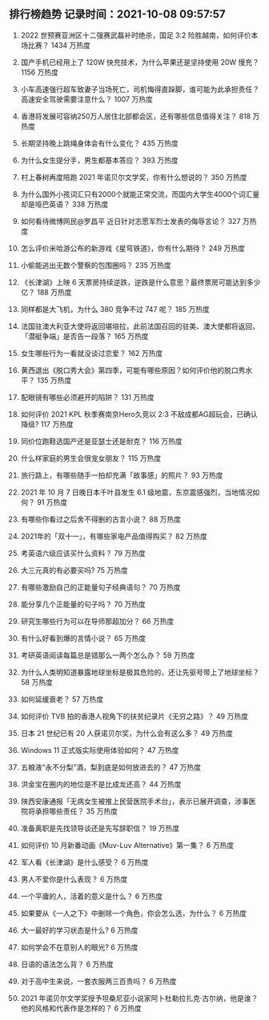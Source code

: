 
## 排行榜趋势 记录时间：2021-10-08 09:57:57
  
  1. 2022 世预赛亚洲区十二强赛武磊补时绝杀，国足 3:2 险胜越南，如何评价本场比赛？ 1434 万热度
    
  2. 国产手机已经用上了 120W 快充技术，为什么苹果还是坚持使用 20W 慢充？ 1156 万热度
    
  3. 小车高速强行超车致妻子当场死亡，司机悔得直跺脚，谁可能为此承担责任？高速安全驾驶需要注意什么？ 1007 万热度
    
  4. 香港将发展可容纳250万人居住北部都会区，还有哪些信息值得关注？ 818 万热度
    
  5. 长期坚持晚上跳绳身体会有什么变化？ 435 万热度
    
  6. 为什么女生提分手，男生都基本答应？ 393 万热度
    
  7. 村上春树再度陪跑 2021 年诺贝尔文学奖，你有什么想说的？ 350 万热度
    
  8. 为什么国外小孩词汇只有2000个就能正常交流，而国内大学生4000个词汇量却是哑巴英语？ 338 万热度
    
  9. 如何看待微博网民@罗昌平 近日针对志愿军烈士发表的侮辱言论？ 327 万热度
    
  10. 怎么评价米哈游公布的新游戏《星穹铁道》，你有什么期待？ 249 万热度
    
  11. 小偷能逃出无数个警察的包围圈吗？ 235 万热度
    
  12. 《长津湖》上映 6 天票房持续逆跌，逆跌是什么意思？最终票房可能达到多少亿？ 188 万热度
    
  13. 同样都是大飞机，为什么 380 竞争不过 747 呢？ 185 万热度
    
  14. 法国驻澳大利亚大使将返回堪培拉，此前法国召回的驻美、澳大使都将返回，「潜艇争端」是否告一段落？ 165 万热度
    
  15. 女生哪些行为一看就没谈过恋爱？ 162 万热度
    
  16. 黄西退出《脱口秀大会》第四季，可能有哪些原因？如何评价他的脱口秀水平？ 135 万热度
    
  17. 配眼镜有哪些必须避开的陷阱？ 131 万热度
    
  18. 如何评价 2021 KPL 秋季赛南京Hero久竞以 2:3 不敌成都AG超玩会，已确认降级? 117 万热度
    
  19. 同价位跑鞋选国产还是亚瑟士还是耐克？ 116 万热度
    
  20. 什么样家庭的男生会很宠女朋友？ 115 万热度
    
  21. 旅行路上，有哪些随手一拍却充满「故事感」的照片？ 93 万热度
    
  22. 2021 年 10 月 7 日晚日本千叶县发生 6.1 级地震，东京震感强烈，当地情况如何？ 91 万热度
    
  23. 有哪些你看过之后舍不得删的古言小说？ 88 万热度
    
  24. 2021年的「双十一」，有哪些家电产品值得购买？ 82 万热度
    
  25. 考英语六级应该买什么资料？ 79 万热度
    
  26. 大三元真的有必要买吗? 75 万热度
    
  27. 有哪些激励自己的正能量句子经典语句？ 70 万热度
    
  28. 能分享几个正能量的句子吗？ 70 万热度
    
  29. 研究生哪些行为可以在导师那超加分？ 66 万热度
    
  30. 有什么好看到爆的言情小说？ 65 万热度
    
  31. 考研英语阅读每篇总是错那么一两个怎么办？ 59 万热度
    
  32. 为什么人类明知道暴露地球坐标是极其危险的，还让先驱号带上了地球坐标？ 58 万热度
    
  33. 如何延缓衰老？ 57 万热度
    
  34. 如何评价 TVB 拍的香港人视角下的扶贫纪录片《无穷之路》？ 49 万热度
    
  35. 日本 21 世纪已有 20 人获诺贝尔奖，为什么会有这么多？ 49 万热度
    
  36. Windows 11 正式版实际使用体验如何？ 47 万热度
    
  37. 五粮液“永不分梨”酒，梨到底是如何放进去的？ 47 万热度
    
  38. 洪金宝在圈内的地位是不是比成龙还高？ 44 万热度
    
  39. 陕西安康通报「无病女生被推上民营医院手术台」，表示已展开调查，涉事医院将承担哪些责任？ 35 万热度
    
  40. 准备离职是先找领导谈还是先写辞职信？ 19 万热度
    
  41. 如何评价 10 月新番动画《Muv-Luv Alternative》第一集？ 6 万热度
    
  42. 军人看《长津湖》是什么感受？ 6 万热度
    
  43. 男人不爱你是什么表现？ 6 万热度
    
  44. 一个平庸的人，活着的意义是什么？ 6 万热度
    
  45. 如果要从《一人之下》中删除一个角色，你会怎么选，为什么？ 6 万热度
    
  46. 大一最好的学习状态是什么? 6 万热度
    
  47. 如何学会不在意别人的眼光? 6 万热度
    
  48. 日语的语法怎么背？ 6 万热度
    
  49. 对于高中生来说，一套衣服两三百贵吗？ 6 万热度
    
  50. 2021 年诺贝尔文学奖授予坦桑尼亚小说家阿卜杜勒拉扎克·古尔纳，他是谁？他的风格和代表作是怎样的？ 6 万热度
    